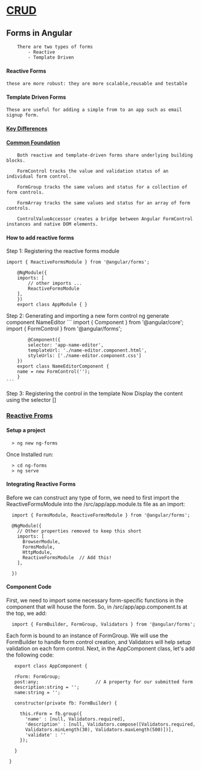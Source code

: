 # [CRUD](https://stackblitz.com/github/SaurabhTiwari95/CRUD)

## Forms in Angular

```
    There are two types of forms
        - Reactive
        - Template Driven
```

#### Reactive Forms

    these are more robust: they are more scalable,reusable and testable

#### Template Driven Forms

    These are useful for adding a simple from to an app such as email signup form.

#### [Key Differences](https://angular.io/guide/forms-overview#key-differences)

#### [Common Foundation](https://angular.io/guide/forms-overview#common-foundation)

```
    Both reactive and template-driven forms share underlying building blocks.

    FormControl tracks the value and validation status of an individual form control.

    FormGroup tracks the same values and status for a collection of form controls.

    FormArray tracks the same values and status for an array of form controls.

    ControlValueAccessor creates a bridge between Angular FormControl instances and native DOM elements.

```

#### How to add reactive forms

Step 1: Registering the reactive forms module
```
import { ReactiveFormsModule } from '@angular/forms';

    @NgModule({
    imports: [
        // other imports ...
        ReactiveFormsModule
    ],
    })
    export class AppModule { }

````
Step 2: Generating and importing a new form control
    ng generate component NameEditor
    ```
            import { Component } from '@angular/core';
            import { FormControl } from '@angular/forms';

            @Component({
            selector: 'app-name-editor',
            templateUrl: './name-editor.component.html',
            styleUrls: ['./name-editor.component.css']
        })
        export class NameEditorComponent {
        name = new FormControl('');
        }
    ```
Step 3: Registering the control in the template
    Now Display the content using the selector          [<app-test-name></app-test-name>]
   
### [Reactive Froms](https://coursetro.com/posts/code/66/Angular-4-Reactive-Forms-Tutorial)   
#### Setup a project
  ```
    > ng new ng-forms
  ```
  Once Installed run:
  ```
    > cd ng-forms
    > ng serve
  ```
#### Integrating Reactive Forms
Before we can construct any type of form, we need to first import the ReactiveFormsModule into the /src/app/app.module.ts file as an import:
```
  import { FormsModule, ReactiveFormsModule } from '@angular/forms';

  @NgModule({
    // Other properties removed to keep this short
    imports: [
      BrowserModule,
      FormsModule,
      HttpModule,
      ReactiveFormsModule  // Add this!
    ],

  })
```
#### Component Code
  First, we need to import some necessary form-specific functions in the component that will house the form. So, in /src/app/app.component.ts at the top, we add:

```
  import { FormBuilder, FormGroup, Validators } from '@angular/forms';

```
Each form is bound to an instance of FormGroup. We will use the FormBuilder to handle form control creation, and Validators will help setup validation on each form control.
Next, in the AppComponent class, let's add the following code:

 ```
    export class AppComponent {

    rForm: FormGroup;
    post:any;                     // A property for our submitted form
    description:string = '';
    name:string = '';

    constructor(private fb: FormBuilder) { 

      this.rForm = fb.group({
        'name' : [null, Validators.required],
        'description' : [null, Validators.compose([Validators.required,
        Validators.minLength(30), Validators.maxLength(500)])],
        'validate' : ''
      });

    }

  }
```
